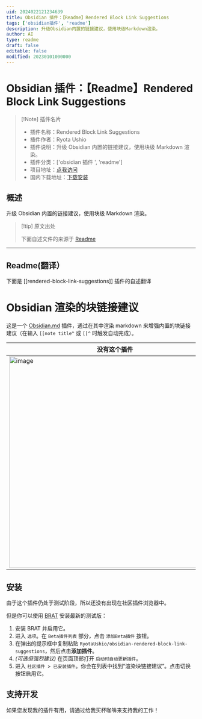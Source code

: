 ```yaml
---
uid: 2024022121234639
title: Obsidian 插件：【Readme】Rendered Block Link Suggestions
tags: ['obsidian插件', 'readme']
description: 升级Obsidian内置的链接建议，使用块级Markdown渲染。
author: AI
type: readme
draft: false
editable: false
modified: 20230101000000
---
```


# Obsidian 插件：【Readme】Rendered Block Link Suggestions

> [!Note] 插件名片
> - 插件名称：Rendered Block Link Suggestions
> - 插件作者：Ryota Ushio
> - 插件说明：升级 Obsidian 内置的链接建议，使用块级 Markdown 渲染。
> - 插件分类：['obsidian 插件 ', 'readme']
> - 项目地址：[点我访问](https://github.com/RyotaUshio/obsidian-rendered-block-link-suggestions)
> - 国内下载地址：[下载安装](https://pkmer.cn/products/plugin/pluginMarket/?rendered-block-link-suggestions)

## 概述

升级 Obsidian 内置的链接建议，使用块级 Markdown 渲染。

> [!tip] 原文出处
>
>下面自述文件的来源于 [Readme](https://ghproxy.net/https://raw.githubusercontent.com/RyotaUshio/obsidian-rendered-block-link-suggestions/master/README.md)
>

---

## Readme(翻译）

下面是 [[rendered-block-link-suggestions]] 插件的自述翻译

# Obsidian 渲染的块链接建议

这是一个 [Obsidian.md](https://obsidian.md) 插件，通过在其中渲染 markdown 来增强内置的块链接建议（在输入 `[[note title^` 或 `[[^` 时触发自动完成）。

| 没有这个插件 | 有了这个插件 |
| ------------------- | ---------------- |
| <img width="562" alt="image" src="https://github.com/RyotaUshio/obsidian-rendered-block-link-suggestions/assets/72342591/0b4b59d6-57b6-4be3-b938-0d6a2cd6243b"> | <img width="562" alt="image" src="https://github.com/RyotaUshio/obsidian-rendered-block-link-suggestions/assets/72342591/b22763c7-5fd5-4a1c-bfa0-2093dbbef484"> |

## 安装

由于这个插件仍处于测试阶段，所以还没有出现在社区插件浏览器中。

但是你可以使用 [BRAT](https://github.com/TfTHacker/obsidian42-brat) 安装最新的测试版：

1. 安装 BRAT 并启用它。
2. 进入 `选项`。在 `Beta插件列表` 部分，点击 `添加Beta插件` 按钮。
3. 在弹出的提示框中复制粘贴 `RyotaUshio/obsidian-rendered-block-link-suggestions`，然后点击**添加插件**。
4. _(可选但强烈建议)_ 在页面顶部打开 `启动时自动更新插件`。
5. 进入 `社区插件 > 已安装插件`。你会在列表中找到“渲染块链接建议”。点击切换按钮启用它。

## 支持开发

如果您发现我的插件有用，请通过给我买杯咖啡来支持我的工作！
